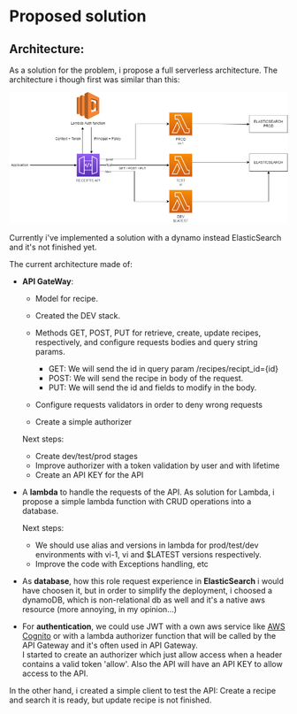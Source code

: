 # Proposed solution
## Architecture:

As a solution for the problem, i propose a full serverless architecture. The architecture i though first was similar than this:

![Diagram](api_aws_diagram.png)

Currently i've implemented a solution with a dynamo instead ElasticSearch and it's not finished yet.

The current architecture made of:

- **API GateWay**:
    - Model for recipe.
    - Created the DEV stack.
    - Methods GET, POST, PUT for retrieve, create, update recipes, respectively, and configure requests bodies and query string params.
      - GET: We will send the id in query param /recipes/recipt_id={id}
      - POST: We will send the recipe in body of the request.
      - PUT: We will send the id and fields to modify in the body.

    - Configure requests validators in order to deny wrong requests
    - Create a simple authorizer

    Next steps:
    - Create dev/test/prod stages
    - Improve authorizer with a token validation by user and with lifetime
    - Create an API KEY for the API

- A **lambda** to handle the requests of the API. As solution for Lambda, i propose a simple lambda function with CRUD operations into a database.

  Next steps:
  - We should use alias and versions in lambda for prod/test/dev environments with vi-1, vi and $LATEST versions respectively.
  - Improve the code with Exceptions handling, etc


- As **database**, how this role request experience in **ElasticSearch** i would have choosen it, but in order to simplify the deployment, i choosed a dynamoDB, which is non-relational db as well and it's a native aws resource (more annoying, in my opinion...)
  
- For **authentication**, we could use JWT with a own aws service like [AWS Cognito](https://aws.amazon.com/cognito/) or with a lambda authorizer function that will be called by the API Gateway and it's often used in API Gateway.  
I started to create an authorizer which just allow access when a header contains a valid token 'allow'.
Also the API will have an API KEY to allow access to the API.


In the other hand, i created a simple client to test the API:
Create a recipe and search it is ready, but update recipe is not finished.


